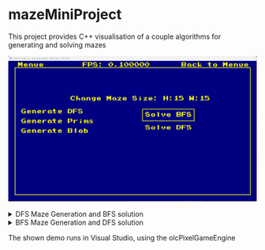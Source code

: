 # mazeMiniProject
This project provides C++ visualisation of a couple algorithms for generating and solving mazes

![Menue](/Images/Menue.png)


<details>
<summary>DFS Maze Generation and BFS solution</summary>
<img src="/Images/GenerateDFS-SolveBFS.gif" alt="Maze Generate DFS, Maze Solve BFS">
</details>


<details>
<summary>BFS Maze Generation and DFS solution</summary>
<img src="/Images/GenerateBFS-SolveDFS.gif" alt="Maze Generate BFS, Maze Solve DFS">
</details>

The shown demo runs in Visual Studio, using the olcPixelGameEngine